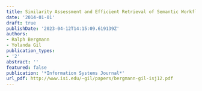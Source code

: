 ```yaml
---
title: Similarity Assessment and Efficient Retrieval of Semantic Workflows
date: '2014-01-01'
draft: true
publishDate: '2023-04-12T14:15:09.619139Z'
authors:
- Ralph Bergmann
- Yolanda Gil
publication_types:
- '2'
abstract: ''
featured: false
publication: '*Information Systems Journal*'
url_pdf: http://www.isi.edu/~gil/papers/bergmann-gil-isj12.pdf
---
```


